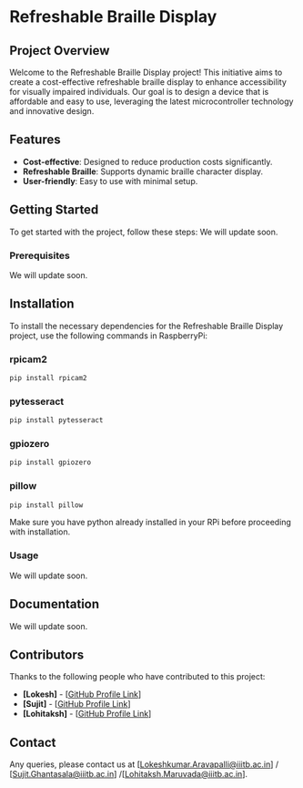# Refreshable Braille Display

## Project Overview
Welcome to the Refreshable Braille Display project! This initiative aims to create a cost-effective refreshable braille display to enhance accessibility for visually impaired individuals. Our goal is to design a device that is affordable and easy to use, leveraging the latest microcontroller technology and innovative design.

## Features
- **Cost-effective**: Designed to reduce production costs significantly.
- **Refreshable Braille**: Supports dynamic braille character display.
- **User-friendly**: Easy to use with minimal setup.

## Getting Started
To get started with the project, follow these steps:
We will update soon.

### Prerequisites
We will update soon.

## Installation

To install the necessary dependencies for the Refreshable Braille Display project, use the following commands in RaspberryPi:

### rpicam2

```bash
pip install rpicam2
```

### pytesseract

```bash
pip install pytesseract
```

### gpiozero

```bash
pip install gpiozero
```

### pillow

```bash
pip install pillow
```

Make sure you have python already installed in your RPi before proceeding with installation.

### Usage
We will update soon.

## Documentation
We will update soon.

## Contributors
Thanks to the following people who have contributed to this project:
- **[Lokesh]** - [[GitHub Profile Link](https://github.com/LokeshAravapalli)]
- **[Sujit]** - [[GitHub Profile Link](https://github.com/GSujit)]
- **[Lohitaksh]** - [[GitHub Profile Link](https://github.com/LohitakshMaruvada)]
  
## Contact
Any queries, please contact us at [Lokeshkumar.Aravapalli@iiitb.ac.in] / [Sujit.Ghantasala@iiitb.ac.in] /[Lohitaksh.Maruvada@iiitb.ac.in].
